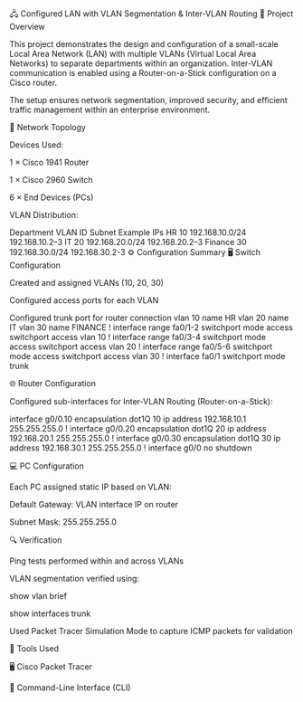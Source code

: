 🖧 Configured LAN with VLAN Segmentation & Inter-VLAN Routing
📘 Project Overview

This project demonstrates the design and configuration of a small-scale Local Area Network (LAN) with multiple VLANs (Virtual Local Area Networks) to separate departments within an organization.
Inter-VLAN communication is enabled using a Router-on-a-Stick configuration on a Cisco router.

The setup ensures network segmentation, improved security, and efficient traffic management within an enterprise environment.

🧩 Network Topology

Devices Used:

1 × Cisco 1941 Router

1 × Cisco 2960 Switch

6 × End Devices (PCs)

VLAN Distribution:

Department	VLAN ID	Subnet	Example IPs
HR	10	192.168.10.0/24	192.168.10.2–3
IT	20	192.168.20.0/24	192.168.20.2–3
Finance	30	192.168.30.0/24	192.168.30.2-3
⚙️ Configuration Summary
🖥️ Switch Configuration

Created and assigned VLANs (10, 20, 30)

Configured access ports for each VLAN

Configured trunk port for router connection
vlan 10
 name HR
vlan 20
 name IT
vlan 30
 name FINANCE
!
interface range fa0/1-2
 switchport mode access
 switchport access vlan 10
!
interface range fa0/3-4
 switchport mode access
 switchport access vlan 20
!
interface range fa0/5-6
 switchport mode access
 switchport access vlan 30
!
interface fa0/1
 switchport mode trunk



 🌐 Router Configuration

Configured sub-interfaces for Inter-VLAN Routing (Router-on-a-Stick):

interface g0/0.10
 encapsulation dot1Q 10
 ip address 192.168.10.1 255.255.255.0
!
interface g0/0.20
 encapsulation dot1Q 20
 ip address 192.168.20.1 255.255.255.0
!
interface g0/0.30
 encapsulation dot1Q 30
 ip address 192.168.30.1 255.255.255.0
!
interface g0/0
 no shutdown

💻 PC Configuration

Each PC assigned static IP based on VLAN:

Default Gateway: VLAN interface IP on router

Subnet Mask: 255.255.255.0

🔍 Verification

Ping tests performed within and across VLANs

VLAN segmentation verified using:

show vlan brief

show interfaces trunk

Used Packet Tracer Simulation Mode to capture ICMP packets for validation

🧰 Tools Used

🖥 Cisco Packet Tracer

🧾 Command-Line Interface (CLI)
